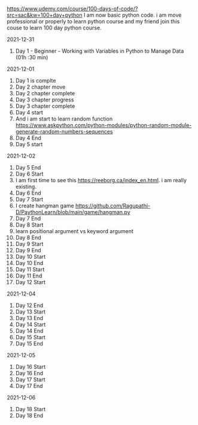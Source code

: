 https://www.udemy.com/course/100-days-of-code/?src=sac&kw=100+day+python
I am now basic python code. i am move professional or properly to learn python course and my friend join this couse to learn 100 day python course.

2021-12-31
  1. Day 1 - Beginner - Working with Variables in Python to Manage Data (01h :30 min)

2021-12-01
  1. Day 1 is complte
  2. Day 2 chapter move
  3. Day 2 chapter complete
  4. Day 3 chapter progress
  5. Day 3 chapter complete
  6. Day 4 start
  7. And i am start to learn random function https://www.askpython.com/python-modules/python-random-module-generate-random-numbers-sequences
  8. Day 4 End
  9. Day 5 start

2021-12-02
  1. Day 5 End
  2. Day 6 Start
  3. I am first time to see this https://reeborg.ca/index_en.html. i am really existing.
  4. Day 6 End
  5. Day 7 Start
  6. I create hangman game  https://github.com/Ragupathi-D/PaythonLearn/blob/main/game/hangman.py
  7. Day 7 End
  8. Day 8 Start
  9. learn positional argument vs keyword argument
  10. Day 8 End
  11. Day 9 Start
  12. Day 9 End
  13. Day 10 Start
  14. Day 10 End
  15. Day 11 Start
  16. Day 11 End
  17. Day 12 Start

2021-12-04
  1. Day 12 End
  2. Day 13 Start
  3. Day 13 End
  4. Day 14 Start
  5. Day 14 End
  6. Day 15 Start
  7. Day 15 End

2021-12-05
  1. Day 16 Start
  2. Day 16 End
  3. Day 17 Start
  4. Day 17 End

2021-12-06
  1. Day 18 Start 
  2. Day 18 End 
